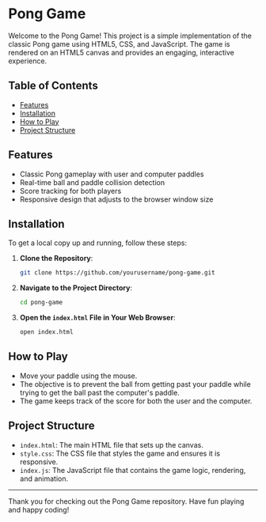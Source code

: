# Pong Game

Welcome to the Pong Game! This project is a simple implementation of the classic Pong game using HTML5, CSS, and JavaScript. The game is rendered on an HTML5 canvas and provides an engaging, interactive experience.

## Table of Contents

- [Features](#features)
- [Installation](#installation)
- [How to Play](#how-to-play)
- [Project Structure](#project-structure)

## Features

- Classic Pong gameplay with user and computer paddles
- Real-time ball and paddle collision detection
- Score tracking for both players
- Responsive design that adjusts to the browser window size

## Installation

To get a local copy up and running, follow these steps:

1. **Clone the Repository**:
    ```sh
    git clone https://github.com/yourusername/pong-game.git
    ```

2. **Navigate to the Project Directory**:
    ```sh
    cd pong-game
    ```

3. **Open the `index.html` File in Your Web Browser**:
    ```sh
    open index.html
    ```

## How to Play

- Move your paddle using the mouse.
- The objective is to prevent the ball from getting past your paddle while trying to get the ball past the computer's paddle.
- The game keeps track of the score for both the user and the computer.

## Project Structure

- `index.html`: The main HTML file that sets up the canvas.
- `style.css`: The CSS file that styles the game and ensures it is responsive.
- `index.js`: The JavaScript file that contains the game logic, rendering, and animation.

---

Thank you for checking out the Pong Game repository. Have fun playing and happy coding!
